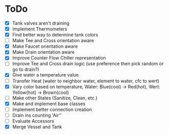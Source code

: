# ToDo

- [X] Tank valves aren't draining
- [X] Implement Thermometers
- [X] Find better way to determine tank colors 
- [ ] Make Tee and Cross orientation aware
- [X] Make Faucet orientation aware
- [X] Make Drain orientation aware
- [X] Improve Counter Flow Chiller representation
- [ ] Improve Tee and Cross drain logic (use preference then pick random or go to drain?)
- [X] Give water a temperature value
- [ ] Transfer Heat (water to neighbor water, element to water, cfc to wert)
- [X] Vary color based on temperature, Water: Blue(cool) -> Red(hot), Wert: Yellow(hot) -> Brown(cool)
- [ ] Make other States (Sanitize, Clean, etc.)
- [X] Make and implement base classes
- [ ] Implement better connection creation
- [ ] Drain ins counting 'Air''
- [ ] Evaluate Accessors
- [X] Merge Vessel and Tank 